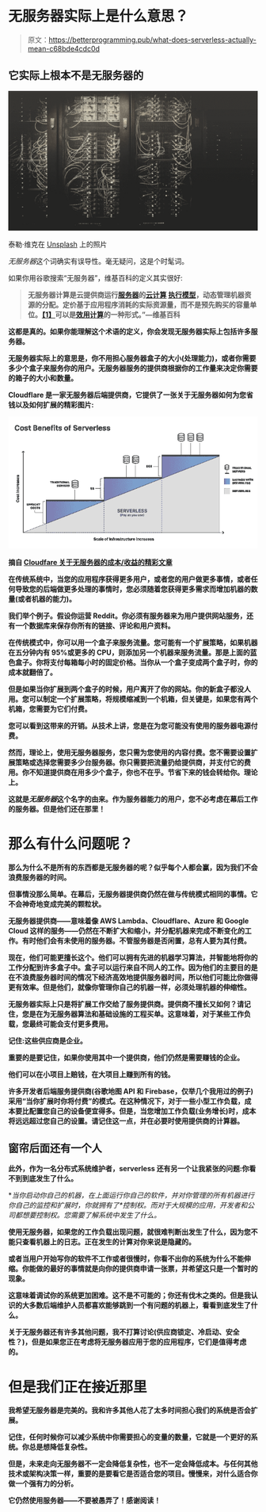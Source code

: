 # 无服务器实际上是什么意思？

> 原文：<https://betterprogramming.pub/what-does-serverless-actually-mean-c68bde4cdc0d>

## 它实际上根本不是无服务器的

![](img/7136bb0c42fda2231a0ffbb1a99eaed7.png)

泰勒·维克在 [Unsplash](https://unsplash.com/s/photos/servers?utm_source=unsplash&utm_medium=referral&utm_content=creditCopyText) 上的照片

*无服务器*这个词确实有误导性。毫无疑问，这是个时髦词。

如果你用谷歌搜索“无服务器”，维基百科的定义其实很好:

> **无服务器计算是云提供商运行[服务器](https://en.wikipedia.org/wiki/Server_(computing))的[云计算](https://en.wikipedia.org/wiki/Cloud_computing) [执行模型](https://en.wikipedia.org/wiki/Execution_model)，动态管理机器资源的分配。定价基于应用程序消耗的实际资源量，而不是预先购买的容量单位。[【1】](https://en.wikipedia.org/wiki/Serverless_computing#cite_note-techcrunch-lambda-1)可以是[效用计算](https://en.wikipedia.org/wiki/Utility_computing)的一种形式。”—维基百科**

**这都是真的。如果你能理解这个术语的定义，你会发现无服务器实际上包括许多服务器。**

**无服务器实际上的意思是，你不用担心服务器盒子的大小(处理能力)，或者你需要多少个盒子来服务你的用户。无服务器服务的提供商根据你的工作量来决定你需要的箱子的大小和数量。**

**Cloudflare 是一家无服务器后端提供商，它提供了一张关于无服务器如何为您省钱以及如何扩展的精彩图片:**

**![](img/a2f9eb1ae2f0fd0e1f8cba2fe2dea4f5.png)**

**摘自 [Cloudfare 关于无服务器的成本/收益的精彩文章](https://www.cloudflare.com/learning/serverless/why-use-serverless/)**

**在传统系统中，当您的应用程序获得更多用户，或者您的用户做更多事情，或者任何导致您的后端做更多处理的事情时，您必须随着您获得更多需求而增加机器的数量(或者机器的能力)。**

**我们举个例子。假设你运营 Reddit。你必须有服务器来为用户提供网站服务，还有一个数据库来保存你所有的链接、评论和用户资料。**

**在传统模式中，你可以用一个盒子来服务流量。您可能有一个扩展策略，如果机器在五分钟内有 95%或更多的 CPU，则添加另一个机器来服务流量。那是上面的蓝色盒子。你将支付每箱每小时的固定价格。当你从一个盒子变成两个盒子时，你的成本就翻倍了。**

**但是如果当你扩展到两个盒子的时候，用户离开了你的网站。你的新盒子都没人用。您可以制定一个扩展策略，将规模缩减到一个机箱，但关键是，如果您有两个机箱，您需要为它们付费。**

**您可以看到这带来的开销。从技术上讲，您是在为您可能没有使用的服务器电源付费。**

**然而，理论上，使用无服务器服务，您只需为您使用的内容付费。您不需要设置扩展策略或选择您需要多少台服务器。你只需要把流量扔给提供商，并支付它的费用。你不知道提供商在用多少个盒子，你也不在乎。节省下来的钱会转给你。理论上。**

**这就是*无服务器*这个名字的由来。作为服务器能力的用户，您不必考虑在幕后工作的服务器。但是他们还在那里！**

# ****那么有什么问题呢？****

**那么为什么不是所有的东西都是无服务器的呢？似乎每个人都会赢，因为我们不会浪费服务器的时间。**

**但事情没那么简单。在幕后，无服务器提供商仍然在做与传统模式相同的事情。它不会神奇地变成完美的颗粒状。**

**无服务器提供商——意味着像 AWS Lambda、Cloudflare、Azure 和 Google Cloud 这样的服务——仍然在不断扩大和缩小，并分配机器来完成不断变化的工作。有时他们会有未使用的服务器。不管服务器是否闲置，总有人要为其付费。**

**现在，他们可能更擅长这个。他们可以拥有先进的机器学习算法，并智能地将你的工作分配到许多盒子中。盒子可以运行来自不同人的工作。因为他们的主要目的是在不浪费服务器时间的情况下经济高效地提供服务器时间，所以他们可能比你做得更有效率。但是他们，就像你管理你自己的机器一样，必须处理机器的伸缩性。**

**无服务器实际上只是将扩展工作交给了服务提供商。提供商不擅长又如何？请记住，您是在为无服务器算法和基础设施的工程买单。这意味着，对于某些工作负载，您最终可能会支付更多费用。**

**记住:这些供应商是企业。**

**重要的是要记住，如果你使用其中一个提供商，他们仍然是需要赚钱的企业。**

**他们可以在小项目上赔钱，在大项目上赚到所有的钱。**

**许多开发者后端服务提供商(谷歌地图 API 和 Firebase，仅举几个我用过的例子)采用“当你扩展时你将付费”的模式。在这种情况下，对于一些小型工作负载，成本要比配置您自己的设备便宜得多。但是，当您增加工作负载(业务增长)时，成本将远远超过您自己的设置。请记住这一点，并在必要时使用提供商的计算器。**

## **窗帘后面还有一个人**

**此外，作为一名分布式系统维护者，serverless 还有另一个让我紧张的问题:你看不到到底发生了什么。**

**当你启动你自己的机器，在上面运行你自己的软件，并对你管理的所有机器进行你自己的监控和扩展时，你就拥有了*控制权。*而对于大规模的应用，开发者和公司都想要控制权。您需要了解系统中发生了什么。**

**使用无服务器，如果您的工作负载出现问题，就很难判断出发生了什么，因为您不能只查看机器上的日志。正在发生的计算对你来说是隐藏的。**

**或者当用户开始写你的软件不工作或者很慢时，你看不出你的系统为什么不能伸缩。你能做的最好的事情就是向你的提供商申请一张票，并希望这只是一个暂时的现象。**

**这意味着调试你的系统更加困难。这不是不可能的；你还有伐木之类的。但是我认识的大多数后端维护人员都喜欢能够跳到一个有问题的机器上，看看到底发生了什么。**

**关于无服务器还有许多其他问题，我不打算讨论(供应商锁定、冷启动、安全性？)，但是如果您正在考虑将无服务器应用于您的应用程序，它们是值得考虑的。**

# **但是我们正在接近那里**

**我希望无服务器是完美的。我和许多其他人花了太多时间担心我们的系统是否会扩展。**

**记住，任何时候你可以减少系统中你需要担心的变量的数量，它就是一个更好的系统。你总是想降低复杂性。**

**但是，未来走向无服务器不一定会降低复杂性，也不一定会降低成本。与任何其他技术或架构决策一样，重要的是要看它是否适合您的项目。慢慢来，对什么适合你做一个强有力的分析。**

**它仍然使用服务器——不要被愚弄了！感谢阅读！**